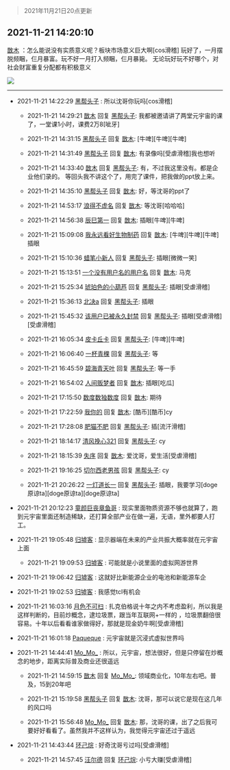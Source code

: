 > 2021年11月21日20点更新
<link rel="stylesheet" href="https://cdn.jsdelivr.net/gh/taotie6/sampleJSON@main/css/photo_show.css">
<meta name="referrer" content="no-referrer" />


 ## 2021-11-21 14:20:10 

 [㪚木](https://www.coolapk.com/feed/31618248?shareKey=MmUxZWUwZDhhMjk0NjE5OWVlYWU~) ：怎么能说没有实质意义呢？板块市场意义巨大啊[cos滑稽]
玩好了，一月摆脱频睏，仨月暴富。玩不好一月打入频睏，仨月暴毙。
无论玩好玩不好哪个，对社会财富重复分配都有积极意义 

<div class="album">
<img class="img-item" src="https://image.coolapk.com/feed/2018/1217/07/1081091_1545003920_5732@216x196.gif" />
</div>

 ------- 

- 2021-11-21 14:22:29 [黑帮头子](uid=2838832) : 所以沈哥你玩吗[cos滑稽] 

    - 2021-11-21 14:29:21 [㪚木](uid=1081091) 回复 [黑帮头子](uid=2838832): 我都被邀请讲了两堂元宇宙的课了，一堂课1小时，课费2万8[呲牙] 

    - 2021-11-21 14:31:15 [黑帮头子](uid=2838832) 回复 [㪚木](uid=1081091): [牛啤][牛啤][牛啤] 

    - 2021-11-21 14:31:49 [黑帮头子](uid=2838832) 回复 [㪚木](uid=1081091): 有录像吗[受虐滑稽]我也想听 

    - 2021-11-21 14:33:40 [㪚木](uid=1081091) 回复 [黑帮头子](uid=2838832): 有，不过我这里没有。都是企业他们录的。
等回头我不讲这个了，用完了课件，把我做的ppt放上来。 

    - 2021-11-21 14:35:10 [黑帮头子](uid=2838832) 回复 [㪚木](uid=1081091): 好，等沈哥的ppt了 

    - 2021-11-21 14:53:17 [浪得不虚名](uid=3298875) 回复 [㪚木](uid=1081091): 等沈哥[哈哈哈] 

    - 2021-11-21 14:56:38 [辰巳第一](uid=2015674) 回复 [㪚木](uid=1081091): 插眼[牛啤][牛啤] 

    - 2021-11-21 15:09:08 [我永远看好生物制药](uid=3331493) 回复 [㪚木](uid=1081091): [牛啤][牛啤][牛啤]插眼 

    - 2021-11-21 15:10:36 [蜡笔小新人](uid=4236945) 回复 [黑帮头子](uid=2838832): 插眼[微微一笑] 

    - 2021-11-21 15:13:51 [一个没有用户名的用户名](uid=1314924) 回复 [㪚木](uid=1081091): 马克 

    - 2021-11-21 15:25:34 [琥珀色的小葫芦](uid=3670859) 回复 [黑帮头子](uid=2838832): 插眼[受虐滑稽] 

    - 2021-11-21 15:36:13 [北决a](uid=1918537) 回复 [黑帮头子](uid=2838832): 插眼 

    - 2021-11-21 15:45:32 [该用户已被永久封禁](uid=1987855) 回复 [黑帮头子](uid=2838832): 插眼[受虐滑稽][受虐滑稽] 

    - 2021-11-21 16:05:34 [皮卡丘卡](uid=2060123) 回复 [黑帮头子](uid=2838832): [牛啤][牛啤] 

    - 2021-11-21 16:06:40 [一杯青稞](uid=3164975) 回复 [黑帮头子](uid=2838832): 等 

    - 2021-11-21 16:45:59 [碧海青天叶](uid=2244430) 回复 [黑帮头子](uid=2838832): 等一手 

    - 2021-11-21 16:54:02 [人间贩梦者](uid=2446972) 回复 [㪚木](uid=1081091): 插眼[吃瓜] 

    - 2021-11-21 17:15:50 [数度数独数度](uid=1649918) 回复 [㪚木](uid=1081091): 期待 

    - 2021-11-21 17:22:59 [我你的](uid=3530668) 回复 [㪚木](uid=1081091): [酷币][酷币]cy 

    - 2021-11-21 17:28:08 [肥猫不肥](uid=1423929) 回复 [黑帮头子](uid=2838832): 插[流汗滑稽] 

    - 2021-11-21 18:14:17 [清风挽心321](uid=3583283) 回复 [黑帮头子](uid=2838832): cy 

    - 2021-11-21 18:15:39 [失序](uid=1009107) 回复 [㪚木](uid=1081091): 爱沈哥，爱生活[受虐滑稽] 

    - 2021-11-21 19:16:25 [切尔西老男孩](uid=580068) 回复 [黑帮头子](uid=2838832): cy 

    - 2021-11-21 20:26:22 [一灯道长一](uid=2901910) 回复 [黑帮头子](uid=2838832): 插眼，我要学习[doge原谅ta][doge原谅ta][doge原谅ta] 

- 2021-11-21 20:12:23 [童颜巨丧章鱼哥](uid=1861521) : 现实里面物质资源不够也就算了，跑到元宇宙里面还制造稀缺，还打算全部产业在做一遍，无语，里外都要人打工。 

- 2021-11-21 19:05:48 [归墟客](uid=3287587) : 显示器端在未来的产业共振大概率就在元宇宙上面 

    - 2021-11-21 19:09:53 [归墟客](uid=3287587) : 可能就是小说里面的虚拟网游世界 

- 2021-11-21 19:06:42 [归墟客](uid=3287587) : 这就好比新能源企业的电池和新能源车企 

- 2021-11-21 19:02:53 [归墟客](uid=3287587) : 我感觉tcl有机会 

- 2021-11-21 16:03:16 [月色不可扫](uid=3639201) : 扎克伯格说十年之内不考虑盈利，所以我是这样判断的，目前炒概念，逮垃圾票，跟当年互联网+一样的 ，垃圾票翻倍很容易。十年以后看看谁家做得好，那就是现金奶牛啊[受虐滑稽] 

- 2021-11-21 16:01:18 [Paqueque](uid=685582) : 元宇宙就是沉浸式虚拟世界吗 

- 2021-11-21 14:44:41 [Mo_Mo_](uid=432865) : 所以，元宇宙，想法很好，但是只停留在炒概念的地步，距离实际普及商业还很遥远 

    - 2021-11-21 14:59:15 [㪚木](uid=1081091) 回复 [Mo_Mo_](uid=432865): 领域商业化，10年左右吧。普及，15到20年吧 

    - 2021-11-21 15:19:58 [黑帮头子](uid=2838832) 回复 [㪚木](uid=1081091): 沈哥，那可以说它是现在这几年的风口吗 

    - 2021-11-21 15:56:48 [Mo_Mo_](uid=432865) 回复 [㪚木](uid=1081091): 那，沈哥的课，出了之后我可要好好看看了。虽然我并不这样认为，我觉得元宇宙还过于遥远 

- 2021-11-21 14:43:44 [环己烷](uid=181632) : 好奇沈哥亏过吗[受虐滑稽] 

    - 2021-11-21 14:57:45 [汪尔德](uid=1595236) 回复 [环己烷](uid=181632): 小亏大赚[受虐滑稽] 

